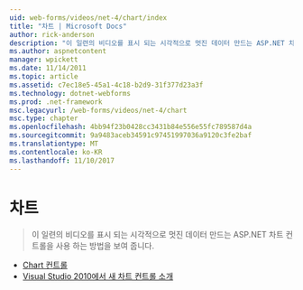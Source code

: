 ```yaml
---
uid: web-forms/videos/net-4/chart/index
title: "차트 | Microsoft Docs"
author: rick-anderson
description: "이 일련의 비디오를 표시 되는 시각적으로 멋진 데이터 만드는 ASP.NET 차트 컨트롤을 사용 하는 방법을 보여 줍니다."
ms.author: aspnetcontent
manager: wpickett
ms.date: 11/14/2011
ms.topic: article
ms.assetid: c7ec18e5-45a1-4c18-b2d9-31f377d23a3f
ms.technology: dotnet-webforms
ms.prod: .net-framework
msc.legacyurl: /web-forms/videos/net-4/chart
msc.type: chapter
ms.openlocfilehash: 4bb94f23b0428cc3431b84e556e55fc789587d4a
ms.sourcegitcommit: 9a9483aceb34591c97451997036a9120c3fe2baf
ms.translationtype: MT
ms.contentlocale: ko-KR
ms.lasthandoff: 11/10/2017
---
```

<a name="chart"></a>차트
====================
> 이 일련의 비디오를 표시 되는 시각적으로 멋진 데이터 만드는 ASP.NET 차트 컨트롤을 사용 하는 방법을 보여 줍니다.


- [Chart 컨트롤](aspnet-4-quick-hit-chart-control.md)
- [Visual Studio 2010에서 새 차트 컨트롤 소개](aspnet-4-how-do-i-introducing-the-new-chart-control-in-visual-studio-2010.md)
